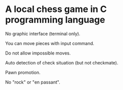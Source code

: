 # A local chess game in C programming language
No graphic interface (terminal only).

You can move pieces with input command.

Do not allow impossible moves.

Auto detection of check situation (but not checkmate).

Pawn promotion.

No "rock" or "en passant".

